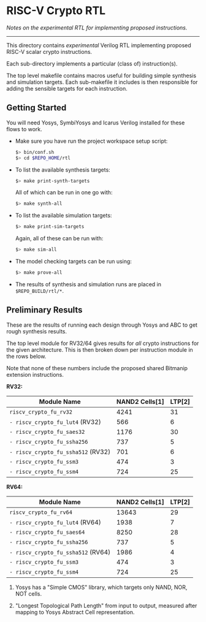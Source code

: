 
# RISC-V Crypto RTL

*Notes on the experimental RTL for implementing proposed instructions.*

---

This directory contains *experimental* Verilog RTL implementing proposed
RISC-V scalar crypto instructions.

Each sub-directory implements a particular (class of) instruction(s).

The top level makefile contains macros useful for building simple
synthesis and simulation targets. Each sub-makefile it includes is
then responsible for adding the sensible targets for each instruction.

## Getting Started

You will need Yosys, SymbiYosys and Icarus Verilog installed for these flows
to work.

- Make sure you have run the project workspace setup script:

  ```sh
  $> bin/conf.sh
  $> cd $REPO_HOME/rtl
  ```

- To list the available synthesis targets:
  ```sh
  $> make print-synth-targets
  ```
  
  All of which can be run in one go with:
  ```sh
  $> make synth-all
  ```

- To list the available simulation targets:
  ```sh
  $> make print-sim-targets
  ```

  Again, all of these can be run with:
  ```sh
  $> make sim-all
  ```

- The model checking targets can be run using:
  ```sh
  $> make prove-all
  ```

- The results of synthesis and simulation runs are placed in
 `$REPO_BUILD/rtl/*`.

## Preliminary Results

These are the results of running each design through Yosys and ABC
to get rough synthesis results.

The top level module for RV32/64 gives results for *all* crypto
instructions for the given architecture.
This is then broken down per instruction module in the rows below.

Note that none of these numbers include the proposed shared Bitmanip
extension instructions.

**RV32:**

Module Name                       | NAND2 Cells[1] | LTP[2]
----------------------------------|----------------|----------------
`riscv_crypto_fu_rv32`            |      4241      | 31
`- riscv_crypto_fu_lut4` (RV32)   |       566      |  6
`- riscv_crypto_fu_saes32`        |      1176      | 30
`- riscv_crypto_fu_ssha256`       |       737      |  5
`- riscv_crypto_fu_ssha512` (RV32)|       701      |  6
`- riscv_crypto_fu_ssm3`          |       474      |  3
`- riscv_crypto_fu_ssm4`          |       724      | 25

**RV64:**

Module Name                       | NAND2 Cells[1] | LTP[2]
----------------------------------|----------------|----------------
`riscv_crypto_fu_rv64`            |     13643      | 29
`- riscv_crypto_fu_lut4` (RV64)   |      1938      |  7
`- riscv_crypto_fu_saes64`        |      8250      | 28
`- riscv_crypto_fu_ssha256`       |       737      |  5
`- riscv_crypto_fu_ssha512` (RV64)|      1986      |  4
`- riscv_crypto_fu_ssm3`          |       474      |  3
`- riscv_crypto_fu_ssm4`          |       724      | 25

1. Yosys has a "Simple CMOS" library, which targets only NAND, NOR, NOT
   cells.

2. "Longest Topological Path Length" from input to output, measured after
   mapping to Yosys Abstract Cell representation.

